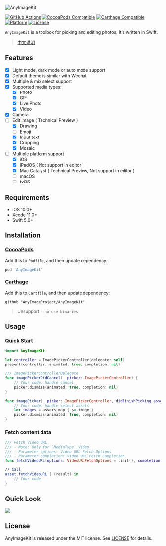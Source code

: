 ![AnyImageKit](https://github.com/AnyImageProject/AnyImageProject.github.io/raw/master/Resources/TitleMap@2x.png)

[![GitHub Actions](https://github.com/AnyImageProject/AnyImageKit/workflows/build/badge.svg?branch=master)](https://github.com/AnyImageProject/AnyImageKit/actions?query=workflow%3Abuild)
[![CocoaPods Compatible](https://img.shields.io/cocoapods/v/AnyImageKit.svg)](https://cocoapods.org/pods/AnyImageKit)
[![Carthage Compatible](https://img.shields.io/badge/Carthage-compatible-4BC51D.svg?style=flat)](https://github.com/Carthage/Carthage)
[![Platform](https://img.shields.io/cocoapods/p/AnyImageKit.svg?style=flat)](./)
[![License](https://img.shields.io/cocoapods/l/AnyImageKit.svg?style=flat)](https://raw.githubusercontent.com/AnyImageProject/AnyImageKit/master/LICENSE)

`AnyImageKit` is a toolbox for picking and editing photos. It's written in Swift. 

> [中文说明](./README_CN.md)

## Features

- [x] Light mode, dark mode or auto mode support
- [x] Default theme is similar with Wechat 
- [x] Multiple & mix select support
- [x] Supported media types:
    - [x] Photo
    - [x] GIF
    - [x] Live Photo
    - [x] Video
- [x] Camera
- [ ] Edit image ( Technical Preview )
    - [x] Drawing
    - [ ] Emoji
    - [x] Input text
    - [x] Cropping
    - [x] Mosaic
- [ ] Multiple platform support
    - [x] iOS
    - [x] iPadOS ( Not support in editor )
    - [x] Mac Catalyst ( Technical Preview, Not support in editor )
    - [ ] macOS
    - [ ] tvOS

## Requirements

- iOS 10.0+
- Xcode 11.0+
- Swift 5.0+

## Installation

### [CocoaPods](https://guides.cocoapods.org/using/using-cocoapods.html)

Add this to `Podfile`, and then update dependency:

```ruby
pod 'AnyImageKit'
```

### [Carthage](https://github.com/Carthage/Carthage)

Add this to `Cartfile`, and then update dependency:

```ogdl
github "AnyImageProject/AnyImageKit"
```

> Unsupport `--no-use-binaries`

## Usage

### Quick Start

```swift
import AnyImageKit

let controller = ImagePickerController(delegate: self)
present(controller, animated: true, completion: nil)

/// ImagePickerControllerDelegate
func imagePickerDidCancel(_ picker: ImagePickerController) {
    // Your code, handle cancel
    picker.dismiss(animated: true, completion: nil)
}
    
func imagePicker(_ picker: ImagePickerController, didFinishPicking assets: [Asset], useOriginalImage: Bool) {
    // Your code, handle select assets
    let images = assets.map { $0.image }
    picker.dismiss(animated: true, completion: nil)
}
```

### Fetch content data
```swift
/// Fetch Video URL 
/// - Note: Only for `MediaType` Video
/// - Parameter options: Video URL Fetch Options
/// - Parameter completion: Video URL Fetch Completion
func fetchVideoURL(options: VideoURLFetchOptions = .init(), completion: @escaping VideoURLFetchCompletion)

// Call
asset.fetchVideoURL { (result) in
    // Your code
}
```

## Quick Look

![](https://github.com/AnyImageProject/AnyImageProject.github.io/raw/master/Resources/QuickLook.gif)

## License

AnyImageKit is released under the MIT license. See [LICENSE](./LICENSE) for details.
